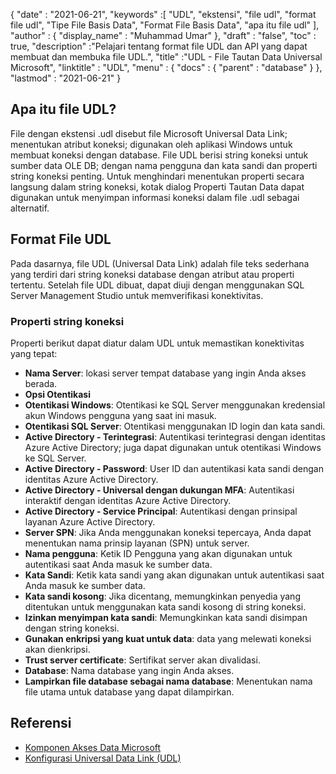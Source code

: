 {
  "date" : "2021-06-21",
  "keywords" :[ "UDL", "ekstensi", "file udl", "format file udl", "Tipe File Basis Data", "Format File Basis Data", "apa itu file udl" ],
  "author" : {
    "display_name" : "Muhammad Umar"
},
  "draft" : "false",
  "toc" : true,
  "description" :"Pelajari tentang format file UDL dan API yang dapat membuat dan membuka file UDL.",
  "title" :"UDL - File Tautan Data Universal Microsoft",
  "linktitle" : "UDL",
  "menu" : {
    "docs" : {
      "parent" : "database"
}
},
  "lastmod" : "2021-06-21"
}

## Apa itu file UDL?
File dengan ekstensi .udl disebut file Microsoft Universal Data Link; menentukan atribut koneksi; digunakan oleh aplikasi Windows untuk membuat koneksi dengan database. File UDL berisi string koneksi untuk sumber data OLE DB; dengan nama pengguna dan kata sandi dan properti string koneksi penting. Untuk menghindari menentukan properti secara langsung dalam string koneksi, kotak dialog Properti Tautan Data dapat digunakan untuk menyimpan informasi koneksi dalam file .udl sebagai alternatif.

## Format File UDL
Pada dasarnya, file UDL (Universal Data Link) adalah file teks sederhana yang terdiri dari string koneksi database dengan atribut atau properti tertentu. Setelah file UDL dibuat, dapat diuji dengan menggunakan SQL Server Management Studio untuk memverifikasi konektivitas.

### Properti string koneksi
Properti berikut dapat diatur dalam UDL untuk memastikan konektivitas yang tepat:

- **Nama Server**: lokasi server tempat database yang ingin Anda akses berada.
- **Opsi Otentikasi**
- **Otentikasi Windows**: Otentikasi ke SQL Server menggunakan kredensial akun Windows pengguna yang saat ini masuk.
- **Otentikasi SQL Server**: Otentikasi menggunakan ID login dan kata sandi.
- **Active Directory - Terintegrasi**: Autentikasi terintegrasi dengan identitas Azure Active Directory; juga dapat digunakan untuk otentikasi Windows ke SQL Server.
- **Active Directory - Password**: User ID dan autentikasi kata sandi dengan identitas Azure Active Directory.
- **Active Directory - Universal dengan dukungan MFA**: Autentikasi interaktif dengan identitas Azure Active Directory.
- **Active Directory - Service Principal**: Autentikasi dengan prinsipal layanan Azure Active Directory.
- **Server SPN**: Jika Anda menggunakan koneksi tepercaya, Anda dapat menentukan nama prinsip layanan (SPN) untuk server.
- **Nama pengguna**: Ketik ID Pengguna yang akan digunakan untuk autentikasi saat Anda masuk ke sumber data.
- **Kata Sandi**: Ketik kata sandi yang akan digunakan untuk autentikasi saat Anda masuk ke sumber data.
- **Kata sandi kosong**: Jika dicentang, memungkinkan penyedia yang ditentukan untuk menggunakan kata sandi kosong di string koneksi.
- **Izinkan menyimpan kata sandi**: Memungkinkan kata sandi disimpan dengan string koneksi.
- **Gunakan enkripsi yang kuat untuk data**: data yang melewati koneksi akan dienkripsi.
- **Trust server certificate**: Sertifikat server akan divalidasi.
- **Database**: Nama database yang ingin Anda akses.
- **Lampirkan file database sebagai nama database**: Menentukan nama file utama untuk database yang dapat dilampirkan.

## Referensi ##

* [Komponen Akses Data Microsoft](https://en.wikipedia.org/wiki/Microsoft_Data_Access_Components#Universal_data_link)
* [Konfigurasi Universal Data Link (UDL)](https://learn.microsoft.com/en-us/sql/connect/oledb/help-topics/data-link-pages?view=sql-server-ver15)

